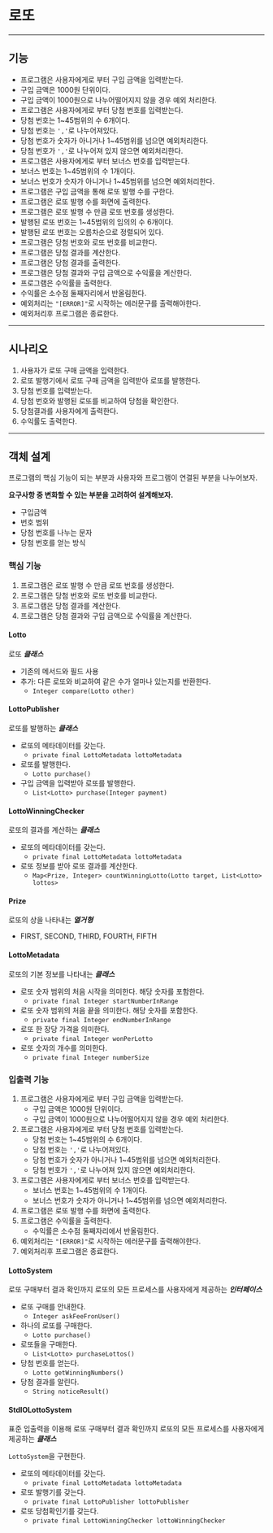 # 로또

---

## 기능

- 프로그램은 사용자에게로 부터 구입 금액을 입력받는다.
- 구입 금액은 1000원 단위이다.
- 구입 금액이 1000원으로 나누어떨어지지 않을 경우 예외 처리한다.
- 프로그램은 사용자에게로 부터 당첨 번호를 입력받는다.
- 당첨 번호는 1~45범위의 수 6개이다.
- 당첨 번호는 `','`로 나누어져있다.
- 당첨 번호가 숫자가 아니거나 1~45범위를 넘으면 예외처리한다.
- 당첨 번호가 `','`로 나누어져 있지 않으면 예외처리한다.
- 프로그램은 사용자에게로 부터 보너스 번호를 입력받는다.
- 보너스 번호는 1~45범위의 수 1개이다.
- 보너스 번호가 숫자가 아니거나 1~45범위를 넘으면 예외처리한다.
- 프로그램은 구입 금액을 통해 로또 발행 수를 구한다.
- 프로그램은 로또 발행 수를 화면에 출력한다.
- 프로그램은 로또 발행 수 만큼 로또 번호를 생성한다.
- 발행된 로또 번호는 1~45범위의 임의의 수 6개이다.
- 발행된 로또 번호는 오름차순으로 정렬되어 있다.
- 프로그램은 당첨 번호와 로또 번호를 비교한다.
- 프로그램은 당첨 결과를 계산한다.
- 프로그램은 당첨 결과를 출력한다.
- 프로그램은 당첨 결과와 구입 금액으로 수익률을 계산한다.
- 프로그램은 수익률을 출력한다.
- 수익률은 소수점 둘째자리에서 반올림한다.
- 예외처리는 `"[ERROR]"`로 시작하는 에러문구를 출력해야한다.
- 예외처리후 프로그램은 종료한다.

---

## 시나리오

1. 사용자가 로또 구매 금액을 입력한다.
2. 로또 발행기에서 로또 구매 금액을 입력받아 로또를 발행한다.
3. 당첨 번호를 입력받는다.
4. 당첨 번호와 발행된 로또를 비교하여 당첨을 확인한다.
5. 당첨결과를 사용자에게 출력한다.
6. 수익률도 출력한다.

---

## 객체 설계

프로그램의 핵심 기능이 되는 부분과 사용자와 프로그램이 연결된 부분을 나누어보자.

**요구사항 중 변화할 수 있는 부분을 고려하여 설계해보자.**
- 구입금액
- 번호 범위
- 당첨 번호를 나누는 문자
- 당첨 번호를 얻는 방식

### 핵심 기능

1. 프로그램은 로또 발행 수 만큼 로또 번호를 생성한다.
2. 프로그램은 당첨 번호와 로또 번호를 비교한다.
3. 프로그램은 당첨 결과를 계산한다.
4. 프로그램은 당첨 결과와 구입 금액으로 수익률을 계산한다.

#### Lotto

로또 ***클래스***

- 기존의 메서드와 필드 사용
- 추가: 다른 로또와 비교하여 같은 수가 얼마나 있는지를 반환한다.
  - `Integer compare(Lotto other)`

#### LottoPublisher

로또를 발행하는 ***클래스***

- 로또의 메타데이터를 갖는다.
  - `private final LottoMetadata lottoMetadata`
- 로또를 발행한다.
  - `Lotto purchase()`
- 구입 금액을 입력받아 로또를 발행한다.
  - `List<Lotto> purchase(Integer payment)`

#### LottoWinningChecker

로또의 결과를 계산하는 ***클래스***

- 로또의 메타데이터를 갖는다.
  - `private final LottoMetadata lottoMetadata`
- 로또 정보를 받아 로또 결과를 계산한다.
  - `Map<Prize, Integer> countWinningLotto(Lotto target, List<Lotto> lottos>`

#### Prize

로또의 상을 나타내는 ***열거형***

- FIRST, SECOND, THIRD, FOURTH, FIFTH

#### LottoMetadata

로또의 기본 정보를 나타내는 ***클래스***

- 로또 숫자 범위의 처음 시작을 의미한다. 해당 숫자를 포함한다.
  - `private final Integer startNumberInRange`
- 로또 숫자 범위의 처음 끝을 의미한다. 해당 숫자를 포함한다.
  - `private final Integer endNumberInRange`
- 로또 한 장당 가격을 의미한다.
  - `private final Integer wonPerLotto`
- 로또 숫자의 개수를 의미한다.
  - `private final Integer numberSize`

### 입출력 기능

1. 프로그램은 사용자에게로 부터 구입 금액을 입력받는다.
   - 구입 금액은 1000원 단위이다.
   - 구입 금액이 1000원으로 나누어떨어지지 않을 경우 예외 처리한다.
2. 프로그램은 사용자에게로 부터 당첨 번호를 입력받는다.
   - 당첨 번호는 1~45범위의 수 6개이다.
   - 당첨 번호는 `','`로 나누어져있다.
   - 당첨 번호가 숫자가 아니거나 1~45범위를 넘으면 예외처리한다. 
   - 당첨 번호가 `','`로 나누어져 있지 않으면 예외처리한다.
3. 프로그램은 사용자에게로 부터 보너스 번호를 입력받는다.
   - 보너스 번호는 1~45범위의 수 1개이다.
   - 보너스 번호가 숫자가 아니거나 1~45범위를 넘으면 예외처리한다.
4. 프로그램은 로또 발행 수를 화면에 출력한다.
5. 프로그램은 수익률을 출력한다.
   - 수익률은 소수점 둘째자리에서 반올림한다.
6. 예외처리는 `"[ERROR]"`로 시작하는 에러문구를 출력해야한다.
7. 예외처리후 프로그램은 종료한다.

#### LottoSystem

로또 구매부터 결과 확인까지 로또의 모든 프로세스를 사용자에게 제공하는 ***인터페이스***

- 로또 구매를 안내한다.
  - `Integer askFeeFronUser()`
- 하나의 로또를 구매한다.
  - `Lotto purchase()`
- 로또들을 구매한다.
  - `List<Lotto> purchaseLottos()`
- 당첨 번호를 얻는다.
  - `Lotto getWinningNumbers()`
- 당첨 결과를 알린다.
  - `String noticeResult()`

#### StdIOLottoSystem

표준 입출력을 이용해 로또 구매부터 결과 확인까지 로또의 모든 프로세스를 사용자에게 제공하는 ***클래스***

`LottoSystem`을 구현한다.

- 로또의 메타데이터를 갖는다.
  - `private final LottoMetadata lottoMetadata`
- 로또 발행기를 갖는다.
  - `private final LottoPublisher lottoPublisher`
- 로또 당첨확인기를 갖는다.
  - `private final LottoWinningChecker lottoWinningChecker`
